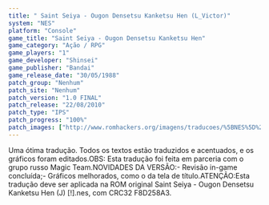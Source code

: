 ```yaml
---
title: " Saint Seiya - Ougon Densetsu Kanketsu Hen (L_Victor)"
system: "NES"
platform: "Console"
game_title: "Saint Seiya - Ougon Densetsu Kanketsu Hen"
game_category: "Ação / RPG"
game_players: "1"
game_developer: "Shinsei"
game_publisher: "Bandai"
game_release_date: "30/05/1988"
patch_group: "Nenhum"
patch_site: "Nenhum"
patch_version: "1.0 FINAL"
patch_release: "22/08/2010"
patch_type: "IPS"
patch_progress: "100%"
patch_images: ["http://www.romhackers.org/imagens/traducoes/%5BNES%5D%20Saint%20Seiya%20-%20Ougon%20Densetsu%20Kanketsu%20Hen%20-%20lvictor%20-%201.png","http://www.romhackers.org/imagens/traducoes/%5BNES%5D%20Saint%20Seiya%20-%20Ougon%20Densetsu%20Kanketsu%20Hen%20-%20lvictor%20-%202.png","http://www.romhackers.org/imagens/traducoes/%5BNES%5D%20Saint%20Seiya%20-%20Ougon%20Densetsu%20Kanketsu%20Hen%20-%20lvictor%20-%203.png"]
---
```

Uma ótima tradução. Todos os textos estão traduzidos e acentuados, e os gráficos foram editados.OBS: Esta tradução foi feita em parceria com o grupo russo Magic Team.NOVIDADES DA VERSÃO:- Revisão in-game concluída;- Gráficos melhorados, como o da tela de título.ATENÇÃO:Esta tradução deve ser aplicada na ROM original Saint Seiya - Ougon Densetsu Kanketsu Hen (J) [!].nes, com CRC32 F8D258A3.